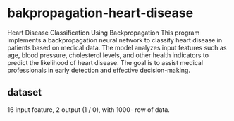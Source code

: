 # bakpropagation-heart-disease
Heart Disease Classification Using Backpropagation
This program implements a backpropagation neural network to classify heart disease in patients based on medical data. The model analyzes input features such as age, blood pressure, cholesterol levels, and other health indicators to predict the likelihood of heart disease. The goal is to assist medical professionals in early detection and effective decision-making.

## dataset
16 input feature, 2 output (1 / 0), with 1000- row of data.
